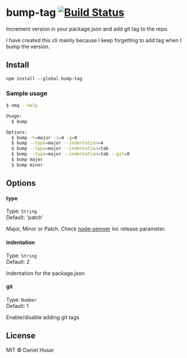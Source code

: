 # bump-tag [![Build Status](https://travis-ci.org/danielhusar/bump-tag.svg)](https://travis-ci.org/danielhusar/bump-tag)

Increment version in your package.json and add git tag to the repo.

I have created this cli mainly because I keep forgetting to add tag when I bump the version.

## Install

```
npm install --global bump-tag
```

### Sample usage

```bash
$ nmq --help

Usage:
  $ bump

Options:
  $ bump -t=major -i=4 -g=0
  $ bump --type=major --indentation=4
  $ bump --type=major --indentation=tab
  $ bump --type=major --indentation=tab --git=0
  $ bump major
  $ bump minor
```


## Options

#### type

Type: `String`  
Default: 'patch'

Major, Minor or Patch.
Check [node-semver](https://github.com/isaacs/node-semver#functions) inc release parameter.

#### indentation

Type: `String`  
Default: 2

Indentation for the package.json

#### git

Type: `Number`  
Default: 1

Enable/disable adding git tags

## License

MIT © Daniel Husar
